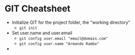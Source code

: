 # GIT Cheatsheet
- Initialize GIT for the project folder, the "working directory"
	- `git init`
- Set user.name and user.email
	- `git config user.email "email@domain.com"`
	-  `git config user.name "Armando Rambo"`
- 

